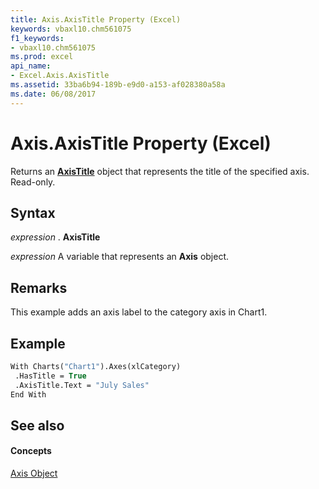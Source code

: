 ```yaml
---
title: Axis.AxisTitle Property (Excel)
keywords: vbaxl10.chm561075
f1_keywords:
- vbaxl10.chm561075
ms.prod: excel
api_name:
- Excel.Axis.AxisTitle
ms.assetid: 33ba6b94-189b-e9d0-a153-af028380a58a
ms.date: 06/08/2017
---
```



# Axis.AxisTitle Property (Excel)

Returns an **[AxisTitle](axistitle-object-excel.md)** object that represents the title of the specified axis. Read-only.


## Syntax

 _expression_ . **AxisTitle**

 _expression_ A variable that represents an **Axis** object.


## Remarks

This example adds an axis label to the category axis in Chart1.


## Example


```vb
With Charts("Chart1").Axes(xlCategory) 
 .HasTitle = True 
 .AxisTitle.Text = "July Sales" 
End With
```


## See also


#### Concepts


[Axis Object](axis-object-excel.md)

